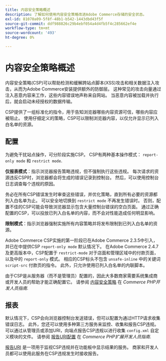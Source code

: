 ```yaml
---
title: 内容安全策略概述
description: 了解如何使用内容安全策略改进Adobe Commerce存储的安全状态。
exl-id: 81070a09-5f8f-48b1-b542-1443dbd43f5f
source-git-commit: ddf988826c29b4ebf054a4d4fb5f4c285662ef4e
workflow-type: tm+mt
source-wordcount: '493'
ht-degree: 0%

---
```


# 内容安全策略概述

内容安全策略(CSP)可以帮助检测和缓解跨站点脚本(XSS)攻击和相关数据注入攻击，从而为Adobe Commerce安装提供额外的防御层。 这种常见的攻击向量通过注入恶意内容来工作，这些内容错误地声称来自网站。 当恶意内容被加载并执行后，就会启动未经授权的数据传输。

CSP提供了一组标准化的指令，用于告知浏览器哪些内容资源可信，哪些内容应被阻止。 使用仔细定义的策略，CSP可以限制浏览器内容，以仅允许显示已列入白名单的资源。

## 配置

为避免干扰站点操作，可分阶段实施CSP。 CSP有两种基本操作模式： `report-only mode` 和 `restrict mode`.

**仅报表模式**：指示浏览器报告策略违规，但不强制执行这些违规。 每次请求的资源违反CSP时，浏览器都会将生成的错误记录到控制台。 然后，可以使用控制台日志调查每个违规的原因。

务必在所有CSP错误发生时审查这些错误，并优化策略，直到所有必要的资源都列入白名单为止。 可以安全地切换到 `restrict mode` 不再发生错误时。 否则，配置不佳的CSP可能会导致浏览器显示包含大量控制台错误的空白页面。 通过正确配置的CSP，可以投放已列入白名单的内容，而不会对性能造成任何明显影响。

**限制模式**：指示浏览器强制实施所有内容策略并将发布限制到已列入白名单的资源。

Adobe Commerce CSP实施的第一阶段已在Adobe Commerce 2.3.5中引入，并已在中提供CSP `report-only mode` 默认情况下。  在Adobe Commerce 2.4.7及更高版本中，CSP配置于 `restrict-mode` 对于店面和管理区域中的付款页面，以及中的 `report-only` 模式。 相应的CSP标头不包含 `unsafe-inline` 中的关键词 `script-src` 付款页的指令。 此外，只允许使用已列入白名单的内联脚本。

由于CSP是从服务器（而不是管理员）配置的，因此大多数商家需要系统集成商或开发人员的帮助才能正确配置它。 请参阅 [内容安全策略](https://developer.adobe.com/commerce/php/development/security/content-security-policies/) 在 _Commerce PHP开发人员指南_.


## 报表

默认情况下，CSP会向浏览器控制台发送错误，但可以配置为通过HTTP请求收集错误日志。 此外，您还可以使用多种第三方服务来监控、收集和报告CSP违规。 可以通过从管理员或添加URI，向端点报告CSP违规以进行收集 `config.xml` 自定义模块的文件。  请参阅 [报告URI配置](https://developer.adobe.com/commerce/php/development/security/content-security-policies/#report-uri-configuration) 在 _Commerce PHP扩展开发人员指南_.

[报告URI](https://report-uri.io/) 是一项用于监视CSP违规并在功能板中显示结果的服务。 商家和开发人员都可以使用此服务在CSP违规发生时接收报告。
